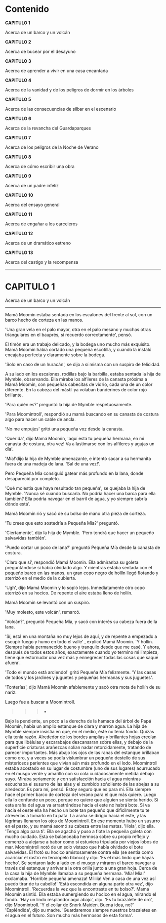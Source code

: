  Contenido
==========

**CAPITULO 1**
                                                                   
Acerca de un barco y un volcán

**CAPITULO 2**

Acerca de bucear por el desayuno

**CAPITULO 3**

Acerca de aprender a vivir en una casa encantada

**CAPITULO 4**

Acerca de la vanidad y de los peligros de dormir en los árboles

**CAPITULO 5**

Acerca de las consecuencias de silbar en el escenario

**CAPITULO 6**

Acerca de la revancha del Guardaparques

**CAPITULO 7**

Acerca de los peligros de la Noche de Verano

**CAPITULO 8**

Acerca de cómo escribir una obra

**CAPITULO 9**

Acerca de un padre infeliz

**CAPITULO 10**

Acerca del ensayo general

**CAPITULO 11**

Acerca de engañar a los carceleros

**CAPITULO 12**

Acerca de un dramático estreno

**CAPITULO 13**

Acerca del castigo y la recompensa

------------------------------------------------------------------------------------
CAPITULO 1
===
Acerca de un barco y un volcán
___

Mamá Moomin estaba sentada en los escalones del frente al sol, con un barco hecho de corteza en las manos.

'Una gran vela en el palo mayor, otra en el palo mesano y muchas otras triangulares en el bauprés, si recuerdo correctamente', pensó.

El timón era un trabajo delicado, y la bodega uno mucho más exquisito. Mamá Moomin había cortado una pequeña escotilla, y cuando la instaló encajaba perfecta y claramente sobre la bodega.

'Solo en caso de un huracán', se dijo a sí misma con un suspiro de felicidad.

A su lado en los escalones, rodillas bajo la barbilla, estaba sentada la hija de Mymble, observando. Ella miraba los alfileres de la canasta próxima a Mamá Moomin, con pequeñas cabecitas de vidrio, cada una de un color diferente. En la cabeza del mástil ya volaban banderines de color rojo brillante.

'Para quién es?' preguntó la hija de Mymble respetuosamente.

'Para Moomintroll', respondió su mamá buscando en su canasta de costura algo para hacer un cable de ancla.

'No me empujes' gritó una pequeña voz desde la canasta.

'Querida', dijo Mamá Moomin, 'aquí está tu pequeña hermana, en mi canasta de costura, otra vez! Va a lastimarse con los alfileres y agujas un día'.

'Mía!'dijo la hija de Mymble amenazante, e intentó sacar a su hermanita fuera de una madeja de lana. 'Sal de una vez!'.

Pero Pequeña Mía consiguió gatear más profundo en la lana, donde desapareció por completo.

'Qué molestia que haya resultado tan pequeña', se quejaba la hija de Mymble. 'Nunca sé cuando buscarla. No podría hacer una barca para ella también? Ella podría navegar en el barril de agua, y yo siempre sabría dónde está'. 

Mamá Moomin rió y sacó de su bolso de mano otra pieza de corteza.

'Tu crees que esto sostedría a Pequeña Mía?' preguntó.

'Ciertamente', dijo la hija de Mymble. 'Pero tendrá que hacer un pequeño salvavidas también'.

'Puedo cortar un poco de lana?' preguntó Pequeña Mía desde la canasta de costura.

'Claro que sí', respondió Mamá Moomin. Ella admiranba su goleta preguntándose si había olvidado algo. Y mientras estaba sentada con el pequeño barco en las manos, un gran copo negro de hollín llegó flotando y aterrizó en el medio de la cubierta.

'Ugh', dijo Mamá Moomin y lo sopló lejos. Inmediatamente otro copo aterrizó en su hocico. De repente el aire estaba lleno de hollín.

Mamá Moomin se levantó con un suspiro.

'Muy molesto, este volcán', remarcó.

'Volcán?', preguntó Pequeña Mía, y sacó con interés su cabeza fuera de la lana.

'Sí, está en una montaña no muy lejos de aquí, y de repente a empezado a escupir fuego y humo en todo el valle' , explicó Mamá Moomin. 'Y hollín. Siempre había permanecido bueno y tranquilo desde que me casé. Y ahora, después de todos estos años, exactamente cuando yo termino mi limpieza, tiene que estornudar una vez más y ennegrecer todas las cosas que saqué afuera'.

'Todo el mundo está ardiendo!' gritó Pequeña Mía felizmente. 'Y las casas de todos y los jardines y juguetes y pequeñas hermanas y sus juguetes'.

'Tonterías', dijo Mamá Moomin afablemente y sacó otra mota de hollín de su nariz.

Luego fue a buscar a Moomintroll.

>>>*

Bajo la pendiente, un poco a la derecha de la hamaca del árbol de Papá Moomin, había un amplio estanque de clara y marrón agua. La hija de Mymble siempre insistía en que, en el medio, éste no tenía fondo. Quizas ella tenía razón. Alrededor de los bordes amplias y brillantes hojas crecían para que libélulas y escarabajos descansaran sobre ellas, y debajo de la superficie criaturas arañezcas solían nadar retorcidamente, tratando de parecer importantes. Más abajo los ojos de las ranas del estanque brillaban como oro, y a veces se podía vislumbrar un pequeño destello de sus misteriosos parientes que vivían aún más profundo en el lodo.
Moomintroll estaba acostado en su lugar de costumbre (uno de sus lugares) acurrucado en el musgo verde y amarillo con su cola cuidadosamente metida debajo suyo.
Miraba seriamente y con satisfacción hacia el agua mientras escuchaba el susurro de las alas y el zumbido soñoliento de las abejas a su alrededor.
Es para mí, pensó. Estoy seguro que es para mí. Ella siempre hace el primer barco de corteza del verano para el que más quiere. Luego ella lo confunde un poco, porque no quiere que alguien se sienta herido. Si esta araña del agua va arrastrándose hacia el este no habrá bote. Si va hacia el oeste ella ha hecho un bote tan pequeño que dificilmente tu te atreverías a tomarlo en tu pata.
La araña se dirigió hacia el este, y las lágrimas llenaron los ojos de Moomintroll.
En ese momento hubo un susurro en el pasto, y su mamá asomó su cabeza entre las matas.
'Hola', dijo ella. 'Tengo algo para tí'.
Ella se agachó y puso a flote la pequeña goleta con mucho cuidado. Esta se balanceaba hermosa sobre su propio reflejo y comenzó a alejarse a babor como si estuviera tripulada por viejos lobos de mar.
Moomintroll notó de un solo vistazo que había olvidado el bote salvavidas.
Él frotó su hocico amistosamente contra ella (se sentía como acariciar el rostro en terciopelo blanco) y dijo: 'Es el más lindo que hayas hecho'.
Se sentaron lado a lado en el musgo y miraron el barco navegar a través del estanque y arrivar a la otra orilla junto a una gran hoja.
Cerca de la casa la hija de Mymble llamaba a su pequeña hermana. 'Mía! Mía!' exclamaba. 'Horrible pequeña amenaza! Míiiiia! Ven a casa de una vez así puedo tirar de tu cabello!'
'Está escondida en alguna parte otra vez', dijo Moomintroll. 'Recuerdas la vez que la encontraste en tu bolso?'.
Mamá Moomin asintió. Ella estaba sumergiendo su hocico en el agua, mirando el fondo.
'Hay un lindo resplandor aquí abajo', dijo.
'Es tu brazalete de oro', dijo Moomintroll. 'Y el collar de Snork Maiden. Buena idea, no?'
'Espléndida', dijo su madre. 'Guardaremos siempre nuestros brazaletes en el agua en el futuro. Son mucho más hermosos de esta forma'.